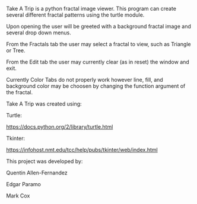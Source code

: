 Take A Trip is a python fractal image viewer. This program can create several different fractal patterns using the turtle module.

Upon opening the user will be greeted with a background fractal image and several drop down menus.

From the Fractals tab the user may select a fractal to view, such as Triangle or Tree.

From the Edit tab the user may currently clear (as in reset) the window and exit.

Currently Color Tabs do not properly work however line, fill, and background color may be choosen by changing the function argument of the fractal.

Take A Trip was created using:

Turtle:

https://docs.python.org/2/library/turtle.html

Tkinter:

https://infohost.nmt.edu/tcc/help/pubs/tkinter/web/index.html

This project was developed by:

Quentin Allen-Fernandez

Edgar Paramo

Mark Cox
